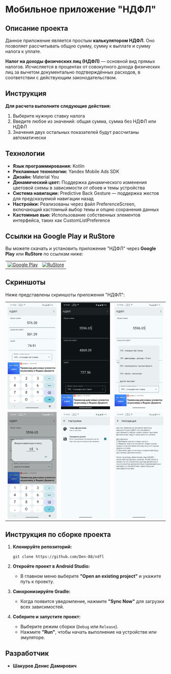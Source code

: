 # Мобильное приложение "НДФЛ"

## Описание проекта

Данное приложение является простым **калькулятором НДФЛ**. Оно позволяет рассчитывать общую сумму, сумму к выплате и сумму налога к уплате.

**Налог на доходы физических лиц (НДФЛ)** — основной вид прямых налогов. Исчисляется в процентах от совокупного дохода физических лиц за вычетом документально подтверждённых расходов, в соответствии с действующим законодательством.

## Инструкция

**Для расчета выполните следующие действия:**

1. Выберите нужную ставку налога
2. Введите любое из значений: общая сумма, сумма без НДФЛ или НДФЛ
3. Значения двух остальных показателей будут рассчитаны автоматически

## Технологии

- **Язык программирования:** Kotlin
- **Рекламные технологии:** Yandex Mobile Ads SDK
- **Дизайн:** Material You
- **Динамический цвет:** Поддержка динамического изменения цветовой схемы в зависимости от обоев и темы устройства
- **Система навигации:** Predictive Back Gesture — поддержка жестов для предсказуемой навигации назад
- **Настройки:** Реализованы через файл PreferenceScreen, включающий кастомный выбор темы и опцию сохранения данных
- **Кастомные вью:** Использование собственных элементов интерфейса, таких как CustomListPreference

## Ссылки на Google Play и RuStore

Вы можете скачать и установить приложение "НДФЛ" через **Google Play** или **RuStore** по ссылкам ниже:

<table>
  <tr>
    <td><a href="https://play.google.com/store/apps/details?hl=ru&gl=ru&id=com.den.shak.ndfl">
      <img src="https://play.google.com/intl/en_us/badges/static/images/badges/ru_badge_web_generic.png" alt="Google Play" height="120">
    </a></td>
    <td><a href="https://www.rustore.ru/catalog/app/com.den.shak.ndfl">
      <img src="https://www.rustore.ru/help/icons/logo-color-dark.svg" alt="RuStore" height="120">
    </a></td>
  </tr>
</table>

## Скриншоты

Ниже представлены скриншоты приложения "НДФЛ":

<table>
  <tr>
    <td><img src="images/1.png" alt="Скриншот 1" style="width: 100%;" /></td>
    <td><img src="images/2.png" alt="Скриншот 2" style="width: 100%;" /></td>
    <td><img src="images/3.png" alt="Скриншот 3" style="width: 100%;" /></td>
  </tr>
  <tr>
    <td><img src="images/4.png" alt="Скриншот 4" style="width: 100%;" /></td>
    <td><img src="images/5.png" alt="Скриншот 5" style="width: 100%;" /></td>
    <td><img src="images/6.png" alt="Скриншот 6" style="width: 100%;" /></td>
  </tr>
</table>

## Инструкция по сборке проекта

1. **Клонируйте репозиторий:**
   ```
   git clone https://github.com/Den-88/ndfl
2. **Откройте проект в Android Studio:**
   - В главном меню выберите **"Open an existing project"** и укажите путь к проекту.

3. **Синхронизируйте Gradle:**
   - Когда появится уведомление, нажмите **"Sync Now"** для загрузки всех зависимостей.

4. **Соберите и запустите проект:**
   - Выберите режим сборки (`Debug` или `Release`).
   - Нажмите **"Run"**, чтобы начать выполнение на устройстве или эмуляторе.

## Разработчик
- **Шакуров Денис Дамирович**
